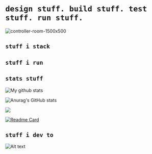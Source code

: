 # `design stuff. build stuff. test stuff. run stuff.`  
![controller-room-1500x500](https://github.com/user-attachments/assets/d67538d4-f44b-4a7e-b7d4-5598aebc7ed8)

##  `stuff i stack`

##  `stuff i run`

##  `stats stuff`
<img align="center" src="https://github-readme-streak-stats.herokuapp.com?user=wootfoo&theme=vue-dark&hide_border=true&date_format=M%20j%5B%2C%20Y%5D" alt="My github stats" />

![Anurag's GitHub stats](https://github-readme-stats.vercel.app/api?username=wootfoo&show_icons=true&theme=tokyonight)

<img align="center" src="https://github-readme-stats.vercel.app/api/top-langs/?username=wootfoo&layout=compact&theme=cobalt&hide_border=true" />


          
          
<!--
**dev2deploy/dev2deploy** is a ✨ _special_ ✨ repository because its `README.md` (this file) appears on your GitHub profile.

Here are some ideas to get you started:

- 🔭 I’m currently working on ...
- 🌱 I’m currently learning ...
- 👯 I’m looking to collaborate on ...
- 🤔 I’m looking for help with ...
- 💬 Ask me about ...
- 📫 How to reach me: ...
- 😄 Pronouns: ...
- ⚡ Fun fact: ...
-->

[![Readme Card](https://github-readme-stats.vercel.app/api/pin/?username=wootfoo&repo=wootfoo&show_icons=true&theme=tokyonight)](https://github.com/anuraghazra/github-readme-stats)

##  `stuff i dev to`
![Alt text](https://spotify-recently-played-readme.vercel.app/api?user=tartunes)
